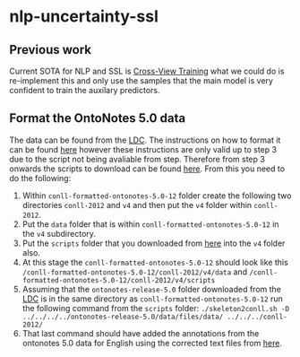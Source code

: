 # nlp-uncertainty-ssl

## Previous work
Current SOTA for NLP and SSL is [Cross-View Training](https://www.aclweb.org/anthology/D18-1217) what we could do is re-implement this and only use the samples that the main model is very confident to train the auxilary predictors.


## Format the OntoNotes 5.0 data
The data can be found from the [LDC](https://catalog.ldc.upenn.edu/LDC2013T19). The instructions on how to format it can be found [here](https://cemantix.org/data/ontonotes.html) however these instructions are only valid up to step 3 due to the script not being avaliable from step. Therefore from step 3 onwards the scripts to download can be found [here](http://conll.cemantix.org/2012/data.html). From this you need to do the following:
1. Within `conll-formatted-ontonotes-5.0-12` folder create the following two directories `conll-2012` and `v4` and then put the `v4` folder within `conll-2012`.
2. Put the `data` folder that is within `conll-formatted-ontonotes-5.0-12` in the `v4` subdirectory.
3. Put the `scripts` folder that you downloaded from [here](http://conll.cemantix.org/2012/data.html) into the `v4` folder also.
4. At this stage the `conll-formatted-ontonotes-5.0-12` should look like this `/conll-formatted-ontonotes-5.0-12/conll-2012/v4/data` and `/conll-formatted-ontonotes-5.0-12/conll-2012/v4/scripts`
5. Assuming that the `ontonotes-release-5.0` folder downloaded from the [LDC](https://catalog.ldc.upenn.edu/LDC2013T19) is in the same directory as `conll-formatted-ontonotes-5.0-12` run the following command from the `scripts` folder: `./skeleton2conll.sh -D ../../../../ontonotes-release-5.0/data/files/data/ ../../../conll-2012/`
6. That last command should have added the annotations from the ontonotes 5.0 data for English using the corrected text files from [here](https://github.com/ontonotes/conll-formatted-ontonotes-5.0/releases/tag/v12).

